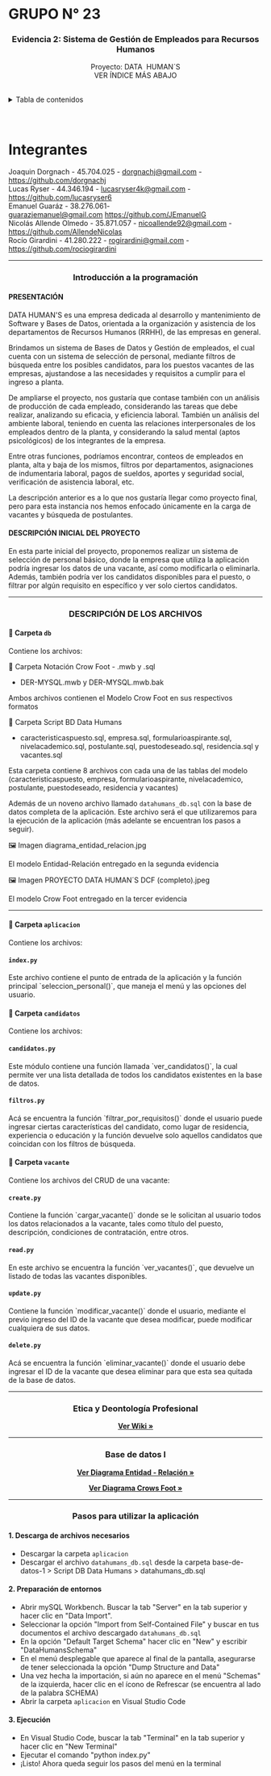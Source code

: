 # GRUPO N° 23

<div id="top"></div>

<div align="center">
<h3 align="center">Evidencia 2: Sistema de Gestión de Empleados para Recursos Humanos</h3>
 <p align="center">
    Proyecto: DATA  HUMAN´S
    <br />
    VER ÍNDICE MÁS ABAJO
    <br />
    <br />
  </p>
</div>

<!-- INDICE -->
<details>
  <summary>Tabla de contenidos</summary>
  <ul>
    <li>
      <a href="#integrantes">Integrantes</a>
    </li>
    <li><a href="#introduccion-a-la-programación">Introducción a la programación</a>
     <ul>
        <li><a href="#presentación">Presentación del proyecto</a></li>
        <li><a href="#descripción">Descripción inicial</a></li>
        <li><a href="#pseudocodigo">Pseudocódigo</a></li>
        <li><a href="#descripcion-archivos">Descripción de carpetas y archivos</a>
     <ul>
        <li><a href="#db">db</a></li>
        <li><a href="#aplicacion">aplicacion</a></li>
      </ul>
    </li>
      </ul>
    </li>
    <li><a href="#etica">Etica y Deontología Profesional</a></li>
        <li><a href="#bbdd">Base de datos</a></li>
        <li>
      <a href="#tutorial">Pasos para utilizar la aplicación</a>
    </li>
  </ul>
</details>

<br />
<br />

<!-- INTEGRANTES -->

# Integrantes

Joaquin Dorgnach - 45.704.025 - dorgnachj@gmail.com - https://github.com/dorgnachj</br>
Lucas Ryser - 44.346.194 - lucasryser4k@gmail.com - https://github.com/lucasryser6</br>
Emanuel Guaráz - 38.276.061- guarazjemanuel@gmail.com https://github.com/JEmanuelG</br>
Nicolás Allende Olmedo - 35.871.057 - nicoallende92@gmail.com - https://github.com/AllendeNicolas</br>
Rocío Girardini - 41.280.222 - rogirardini@gmail.com - https://github.com/rociogirardini</br>

<hr />

<h3 align="center" id="introduccion-a-la-programación">Introducción a la programación</h3>

<h4 id='presentación'><strong>PRESENTACIÓN</strong></h4>

<p>DATA HUMAN'S es una empresa dedicada al desarrollo y mantenimiento de Software y Bases de Datos, orientada a la organización y asistencia de los departamentos de Recursos Humanos (RRHH), de las empresas en general.</p>

<p>Brindamos un sistema de Bases de Datos y Gestión de empleados, el cual cuenta con un sistema de selección de personal, mediante filtros de búsqueda entre los posibles candidatos, para los puestos vacantes de las empresas, ajustandose a las necesidades y requisitos a cumplir para el ingreso a planta.</p>

<p>De ampliarse el proyecto, nos gustaría que contase también con un análisis de producción de cada empleado, considerando las tareas que debe realizar, analizando su eficacia, y eficiencia laboral. También un análisis del ambiente laboral, teniendo en cuenta las relaciones interpersonales de los empleados dentro de la planta, y considerando la salud mental (aptos psicológicos) de los integrantes de la empresa.</p>

<p>Entre otras funciones, podríamos encontrar, conteos de empleados en planta, alta y baja de los mismos, filtros por departamentos, asignaciones de indumentaria laboral, pagos de sueldos, aportes y seguridad social, verificación de asistencia laboral, etc.</p>

<p>La descripción anterior es a lo que nos gustaría llegar como proyecto final, pero para esta instancia nos hemos enfocado únicamente en la carga de vacantes y búsqueda de postulantes.</p>

<h4 id='descripción'><strong>DESCRIPCIÓN INICIAL DEL PROYECTO</strong></h4>

En esta parte inicial del proyecto, proponemos realizar un sistema de selección de personal básico, donde la empresa que utiliza la aplicación podría ingresar los datos de una vacante, así como modificarla o eliminarla. Además, también podría ver los candidatos disponibles para el puesto, o filtrar por algún requisito en específico y ver solo ciertos candidatos.


<hr />

<h3 align="center" id='descripcion-archivos'>DESCRIPCIÓN DE LOS ARCHIVOS</h3>

<h4 id="db"> 📂 Carpeta <code>db</code></h4>

<p>Contiene los archivos:</p>

📂 Carpeta Notación Crow Foot - .mwb y .sql
 - DER-MYSQL.mwb y DER-MYSQL.mwb.bak

 <p>Ambos archivos contienen el Modelo Crow Foot en sus respectivos formatos</p>

📂 Carpeta Script BD Data Humans

- caracteristicaspuesto.sql, empresa.sql, formularioaspirante.sql, nivelacademico.sql, postulante.sql, puestodeseado.sql, residencia.sql y vacantes.sql
<p>Esta carpeta contiene 8 archivos con cada una de las tablas del modelo (caracteristicaspuesto, empresa, formularioaspirante, nivelacademico, postulante, puestodeseado, residencia y vacantes)</p>
<p>Además de un noveno archivo llamado <code>datahumans_db.sql</code> con la base de datos completa de la aplicación. Este archivo será el que utilizaremos para la ejecución de la aplicación (más adelante se encuentran los pasos a seguir).</p>

🖼️ Imagen diagrama_entidad_relacion.jpg

<p> El modelo Entidad-Relación entregado en la segunda evidencia</p>

🖼️ Imagen PROYECTO DATA HUMAN´S DCF (completo).jpeg

<p> El modelo Crow Foot entregado en la tercer evidencia</p>

<hr />

<h4 id="aplicacion"> 📂 Carpeta <code>aplicacion</code></h4>

<p>Contiene los archivos:</p>

#### `index.py`

<p>Este archivo contiene el punto de entrada de la aplicación y la función principal `seleccion_personal()`, que maneja el menú y las opciones del usuario.</p>

<h4> <strong> 📂 Carpeta <code>candidatos</code> </strong> </h4>

<p>Contiene los archivos:</p>

#### `candidatos.py`

<p>Este módulo contiene una función llamada `ver_candidatos()`, la cual permite ver una lista detallada de todos los candidatos existentes en la base de datos.</p>

#### `filtros.py`

<p>Acá se encuentra la función `filtrar_por_requisitos()` donde el usuario puede ingresar ciertas características del candidato, como lugar de residencia, experiencia o educación y la función devuelve solo aquellos candidatos que coincidan con los filtros de búsqueda.</p>

<h4> <strong> 📂 Carpeta <code>vacante</code> </strong> </h4>

<p>Contiene los archivos del CRUD de una vacante:</p>

#### `create.py`

<p>Contiene la función `cargar_vacante()` donde se le solicitan al usuario todos los datos relacionados a la vacante, tales como título del puesto, descripción, condiciones de contratación, entre otros.</p>

#### `read.py`

<p>En este archivo se encuentra la función `ver_vacantes()`, que devuelve un listado de todas las vacantes disponibles.</p>

#### `update.py`

<p>Contiene la función `modificar_vacante()` donde el usuario, mediante el previo ingreso del ID de la vacante que desea modificar, puede modificar cualquiera de sus datos.</p>

#### `delete.py`

<p>Acá se encuentra la función `eliminar_vacante()` donde el usuario debe ingresar el ID de la vacante que desea eliminar para que esta sea quitada de la base de datos.</p>

<hr />

<h3 align="center" id="etica">Etica y Deontología Profesional</h3>
<p align="center"><a href="https://github.com/rociogirardini/ispc-tpi-2024/wiki"><strong>Ver Wiki »</strong></a></p>

<hr />

<h3 align="center" id="bbdd">Base de datos I</h3>
<p align="center"><a href="https://github.com/rociogirardini/ispc-tpi-2024/blob/main/base-de-datos-1/diagrama_entidad_relacion.jpg"><strong>Ver Diagrama Entidad - Relación »</strong></a></p>
<p align="center"><a href="https://github.com/rociogirardini/ispc-tpi-2024/blob/main/base-de-datos-1/PROYECTO%20DATA%20HUMAN%C2%B4S%20Diagrama%20Crow%20Food%20(1).jpeg"><strong>Ver Diagrama Crows Foot »</strong></a></p>

<hr />

<h3 align="center" id="tutorial">Pasos para utilizar la aplicación</h3>

<h4>1. Descarga de archivos necesarios</h4>

<ul>
<li> Descargar la carpeta <code>aplicacion</code> </li>
<li> Descargar el archivo <code>datahumans_db.sql</code> desde la carpeta base-de-datos-1 > Script DB Data Humans > datahumans_db.sql</li>
</ul>

<h4>2. Preparación de entornos</h4>

<ul>
<li> Abrir mySQL Workbench. Buscar la tab "Server" en la tab superior y hacer clic en "Data Import". </li>
<li>Seleccionar la opción "Import from Self-Contained File" y buscar en tus documentos el archivo descargado  <code>datahumans_db.sql</code></li>
<li>En la opción "Default Target Schema" hacer clic en "New" y escribir "DataHumansSchema"</li>
<li>En el menú desplegable que aparece al final de la pantalla, asegurarse de tener seleccionada la opción "Dump Structure and Data"</li>
<li>Una vez hecha la importación, si aún no aparece en el menú "Schemas" de la izquierda, hacer clic en el ícono de Refrescar (se encuentra al lado de la palabra SCHEMA)</li>
<li>Abrir la carpeta <code>aplicacion</code> en Visual Studio Code</li>
</ul>

<h4>3. Ejecución</h4>

<ul>
<li>En Visual Studio Code, buscar la tab "Terminal" en la tab superior y hacer clic en "New Terminal"</li>
<li>Ejecutar el comando "python index.py"</li>
<li>¡Listo! Ahora queda seguir los pasos del menú en la terminal</li>
</ul>
